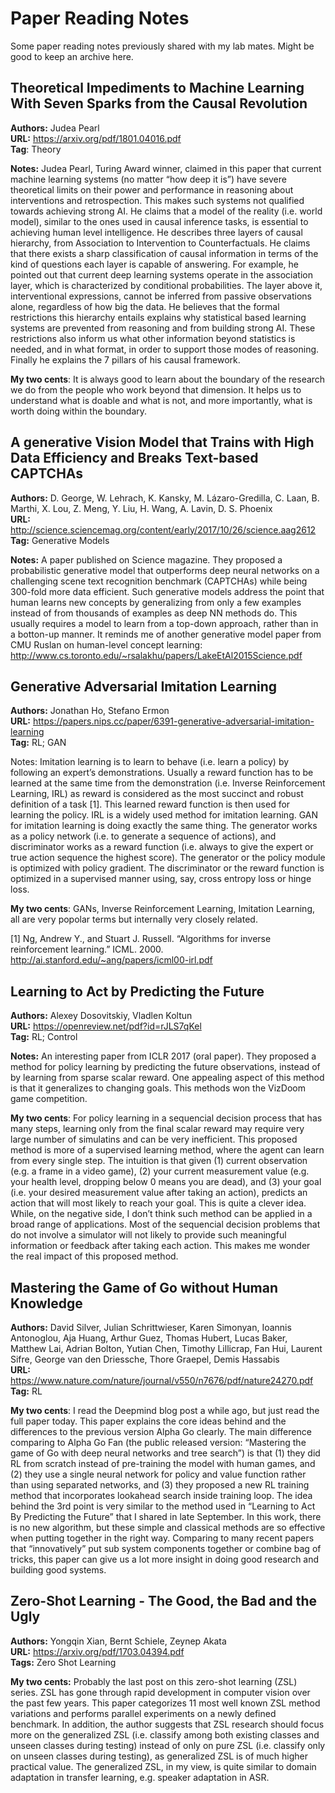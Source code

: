 # Paper Reading Notes

Some paper reading notes previously shared with my lab mates. Might be good to keep an archive here.

## Theoretical Impediments to Machine Learning With Seven Sparks from the Causal Revolution
**Authors:** Judea Pearl  
**URL:** https://arxiv.org/pdf/1801.04016.pdf  
**Tag**: Theory  

**Notes:** Judea Pearl, Turing Award winner, claimed in this paper that current machine learning systems (no matter “how deep it is”) have severe theoretical limits on their power and performance in reasoning about interventions and retrospection. This makes such systems not qualified towards achieving strong AI. He claims that a model of the reality (i.e. world model), similar to the ones used in causal inference tasks, is essential to achieving human level intelligence. He describes three layers of causal hierarchy, from Association to Intervention to Counterfactuals. He claims that there exists a sharp classification of causal information in terms of the kind of questions each layer is capable of answering. For example, he pointed out that current deep learning systems operate in the association layer, which is characterized by conditional probabilities. The layer above it, interventional expressions, cannot be inferred from passive observations alone, regardless of how big the data. He believes that the formal restrictions this hierarchy entails explains why statistical based learning systems are prevented from reasoning and from building strong AI. These restrictions also inform us what other information beyond statistics is needed, and in what format, in order to support those modes of reasoning. Finally he explains the 7 pillars of his causal framework.

**My two cents**: It is always good to learn about the boundary of the research we do from the people who work beyond that dimension. It helps us to understand what is doable and what is not, and more importantly, what is worth doing within the boundary.


## A generative Vision Model that Trains with High Data Efficiency and Breaks Text-based CAPTCHAs 
**Authors:** D. George, W. Lehrach, K. Kansky, M. Lázaro-Gredilla, C. Laan, B. Marthi, X. Lou, Z. Meng, Y. Liu, H. Wang, A. Lavin, D. S. Phoenix  
**URL:** http://science.sciencemag.org/content/early/2017/10/26/science.aag2612  
**Tag:** Generative Models

**Notes:** A paper published on Science magazine. They proposed a probabilistic generative model that outperforms deep neural networks on a challenging scene text recognition benchmark (CAPTCHAs) while being 300-fold more data efficient. Such generative models address the point that human learns new concepts by generalizing from only a few examples instead of from thousands of examples as deep NN methods do. This usually requires a model to learn from a top-down approach, rather than in a botton-up manner. It reminds me of another generative model paper from CMU Ruslan on human-level concept learning: http://www.cs.toronto.edu/~rsalakhu/papers/LakeEtAl2015Science.pdf


## Generative Adversarial Imitation Learning 
**Authors:** Jonathan Ho, Stefano Ermon  
**URL:** https://papers.nips.cc/paper/6391-generative-adversarial-imitation-learning  
**Tag:** RL; GAN

Notes: Imitation learning is to learn to behave (i.e. learn a policy) by following an expert’s demonstrations. Usually a reward function has to be learned at the same time from the demonstration (i.e. Inverse Reinforcement Learning, IRL) as reward is considered as the most succinct and robust definition of a task [1]. This learned reward function is then used for learning the policy. IRL is a widely used method for imitation learning. GAN for imitation learning is doing exactly the same thing. The generator works as a policy network (i.e. to generate a sequence of actions), and discriminator works as a reward function (i.e. always to give the expert or true action sequence the highest score). The generator or the policy module is optimized with policy gradient. The discriminator or the reward function is optimized in a supervised manner using, say, cross entropy loss or hinge loss. 

**My two cents**: GANs, Inverse Reinforcement Learning, Imitation Learning, all are very popolar terms but internally very closely related.

[1] Ng, Andrew Y., and Stuart J. Russell. “Algorithms for inverse reinforcement learning.” ICML. 2000. http://ai.stanford.edu/~ang/papers/icml00-irl.pdf

## Learning to Act by Predicting the Future 
**Authors:** Alexey Dosovitskiy, Vladlen Koltun  
**URL:** https://openreview.net/pdf?id=rJLS7qKel  
**Tag:** RL; Control

**Notes:** An interesting paper from ICLR 2017 (oral paper). They proposed a method for policy learning by predicting the future observations, instead of by learning from sparse scalar reward. One appealing aspect of this method is that it generalizes to changing goals. This methods won the VizDoom game competition.

**My two cents**: For policy learning in a sequencial decision process that has many steps, learning only from the final scalar reward may require very large number of simulatins and can be very inefficient. This proposed method is more of a supervised learning method, where the agent can learn from every single step. The intuition is that given (1) current observation (e.g. a frame in a video game), (2) your current measurement value (e.g. your health level, dropping below 0 means you are dead), and (3) your goal (i.e. your desired measurement value after taking an action), predicts an action that will most likely to reach your goal. This is quite a clever idea. While, on the negative side, I don’t think such method can be applied in a broad range of applications. Most of the sequencial decision problems that do not involve a simulator will not likely to provide such meaningful information or feedback after taking each action. This makes me wonder the real impact of this proposed method.


## Mastering the Game of Go without Human Knowledge
**Authors:** David Silver, Julian Schrittwieser, Karen Simonyan, Ioannis Antonoglou, Aja Huang, Arthur Guez, Thomas Hubert, Lucas Baker, Matthew Lai, Adrian Bolton, Yutian Chen, Timothy Lillicrap, Fan Hui, Laurent Sifre, George van den Driessche, Thore Graepel, Demis Hassabis  
**URL:** https://www.nature.com/nature/journal/v550/n7676/pdf/nature24270.pdf  
**Tag:** RL

**My two cents**: I read the Deepmind blog post a while ago, but just read the full paper today. This paper explains the core ideas behind and the differences to the previous version Alpha Go clearly. The main difference comparing to Alpha Go Fan (the public released version: “Mastering the game of Go with deep neural networks and tree search”) is that (1) they did RL from scratch instead of pre-training the model with human games, and (2) they use a single neural network for policy and value function rather than using separated networks, and (3) they proposed a new RL training method that incorporates lookahead search inside training loop. The idea behind the 3rd point is very similar to the method used in “Learning to Act By Predicting the Future” that I shared in late September. In this work, there is no new algorithm, but these simple and classical methods are so effective when putting together in the right way. Comparing to many recent papers that “innovatively” put sub system components together or combine bag of tricks, this paper can give us a lot more insight in doing good research and building good systems.



## Zero-Shot Learning - The Good, the Bad and the Ugly
**Authors:** Yongqin Xian, Bernt Schiele, Zeynep Akata  
**URL:** https://arxiv.org/pdf/1703.04394.pdf  
**Tags:** Zero Shot Learning

**My two cents:** Probably the last post on this zero-shot learning (ZSL) series. ZSL has gone through rapid development in computer vision over the past few years. This paper categorizes 11 most well known ZSL method variations and performs parallel experiments on a newly defined benchmark. In addition, the author suggests that ZSL research should focus more on the generalized ZSL (i.e. classify among both existing classes and unseen classes during testing) instead of only on pure ZSL (i.e. classify only on unseen classes during testing), as generalized ZSL is of much higher practical value. The generalized ZSL, in my view, is quite similar to domain adaptation in transfer learning, e.g. speaker adaptation in ASR.